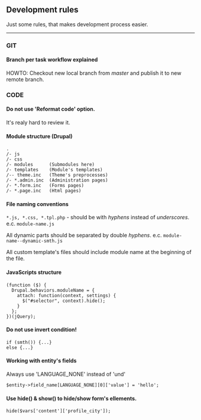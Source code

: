 ## Development rules
Just some rules, that makes development process easier.
- - -

### GIT
#### Branch per task workflow explained
HOWTO: Checkout new local branch from _master_ and publish it to new remote branch.

### CODE
#### Do not use 'Reformat code' option.
It's realy hard to review it.

#### Module structure (Drupal)
    .
    /- js
    /- css
    /- modules      (Submodules here)
    /- templates    (Module's templates)
    /-- theme.inc   (Theme's preprocesses)
    /- *.admin.inc  (Administration pages)
    /- *.form.inc   (Forms pages)
    /- *.page.inc   (Html pages)

#### File naming conventions
`*.js, *.css, *.tpl.php` - should be with _hyphens_ instead of _underscores_. e.c. `module-name.js`

All dynamic parts should be separated by double _hyphens_. e.c. `module-name--dynamic-smth.js`

All custom template's files should include module name at the beginning of the file. 

#### JavaScripts structure
    (function ($) {
      Drupal.behaviors.moduleName = {
        attach: function(context, settings) {
          $("#selector", context).hide();
        }
      };
    })(jQuery);

#### Do not use invert condition!
    if (smth()) {...}
    else {...}


#### Working with entity's fields
Always use 'LANGUAGE_NONE' instead of 'und'

`$entity->field_name[LANGUAGE_NONE][0]['value'] = 'hello';`

#### Use hide() & show() to hide/show form's ellements.

`hide($vars['content']['profile_city']);`
